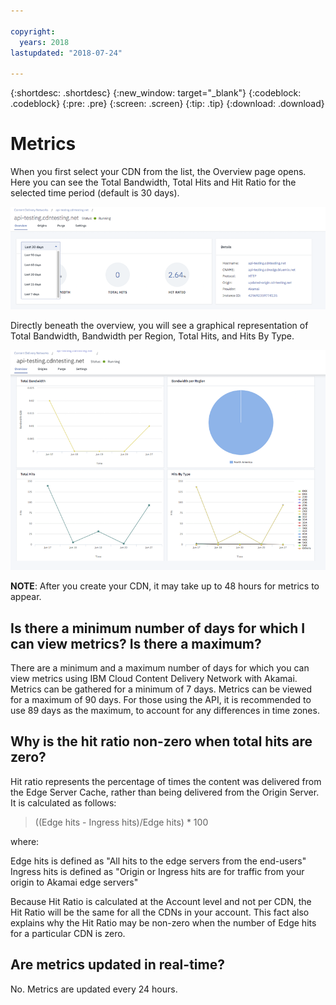 ```yaml
---

copyright:
  years: 2018
lastupdated: "2018-07-24"

---
```


{:shortdesc: .shortdesc}
{:new_window: target="_blank"}
{:codeblock: .codeblock}
{:pre: .pre}
{:screen: .screen}
{:tip: .tip}
{:download: .download}

# Metrics

When you first select your CDN from the list, the Overview page opens. Here you can see the Total Bandwidth, Total Hits and Hit Ratio for the selected time period (default is 30 days).

  ![Metrics Overview](images/metrics-overview.png)

Directly beneath the overview, you will see a graphical representation of Total Bandwidth, Bandwidth per Region, Total Hits, and Hits By Type.

  ![Metrics graphs](images/metrics-graphs.png)

**NOTE**: After you create your CDN, it may take up to 48 hours for metrics to appear.

## Is there a minimum number of days for which I can view metrics? Is there a maximum?

There are a minimum and a maximum number of days for which you can view metrics using IBM Cloud Content Delivery Network with Akamai. Metrics can be gathered for a minimum of 7 days. Metrics can be viewed for a maximum of 90 days. For those using the API, it is recommended to use 89 days as the maximum, to account for any differences in time zones.

## Why is the hit ratio non-zero when total hits are zero?
Hit ratio represents the percentage of times the content was delivered from the Edge Server Cache, rather than being delivered from the Origin Server. It is calculated as follows:

> ((Edge hits - Ingress hits)/Edge hits) * 100

where:

Edge hits is defined as "All hits to the edge servers from the end-users"  
Ingress hits is defined as "Origin or Ingress hits are for traffic from your origin to Akamai edge servers"

Because Hit Ratio is calculated at the Account level and not per CDN, the Hit Ratio will be the same for all the CDNs in your account. This fact also explains why the Hit Ratio may be non-zero when the number of Edge hits for a particular CDN is zero.

## Are metrics updated in real-time?

No. Metrics are updated every 24 hours.
